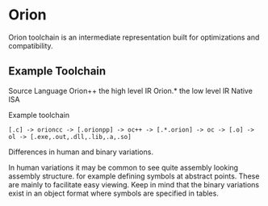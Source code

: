 # Orion

Orion toolchain is an intermediate representation built for optimizations and compatibility.


## Example Toolchain
Source Language
Orion++ the high level IR
Orion.* the low level IR
Native ISA


Example toolchain
```
[.c] -> orioncc -> [.orionpp] -> oc++ -> [.*.orion] -> oc -> [.o] -> ol -> [.exe,.out,.dll,.lib,.a,.so]
```


Differences in human and binary variations.

In human variations it may be common to see quite assembly looking assembly structure. for example defining symbols at abstract points. These are mainly to facilitate easy viewing.
Keep in mind that the binary variations exist in an object format where symbols are specified in tables.


